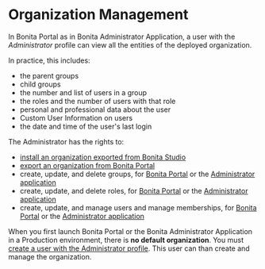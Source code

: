 # Organization Management

In Bonita Portal as in Bonita Administrator Application, a user with the _Administrator_ profile can view all the entities of the deployed organization.

In practice, this includes:
* the parent groups
* child groups
* the number and list of users in a group
* the roles and the number of users with that role
* personal and professional data about the user
* Custom User Information on users
* the date and time of the user's last login

The Administrator has the rights to:
* [install an organization exported from Bonita Studio](import-export-an-organization.md)
* [export an organization from Bonita Portal](import-export-an-organization.md)
* create, update, and delete groups, for [Bonita Portal](group.md) or the [Administrator application](admin-application-groups-list.md)
* create, update, and delete roles, for [Bonita Portal](role.md) or the [Administrator application](admin-application-roles-list.md)
* create, update, and manage users and manage memberships, for [Bonita Portal](manage-a-user.md) or the [Administrator application](admin-application-users-list)

When you first launch Bonita Portal or the Bonita Administrator Application in a Production environment, there is **no default organization**.
You must [create a user with the Administrator profile](first-steps-after-setup.md). This user can than create and manage the organization.
